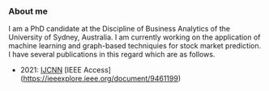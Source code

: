 ### About me
I am a PhD candidate at the Discipline of Business Analytics of the University of Sydney, Australia. I am currently working on the application of machine learning and graph-based techniquies for stock market prediction. I have several publications in this regard which are as follows.

 - 2021: 
 [IJCNN](https://ieeexplore.ieee.org/abstract/document/9533799?casa_token=_Ee_rFlFt7IAAAAA:7W-OlV54EZuiHL6UaxkGyI_P5LBhqoJH3HrusrXv08yWItN3ItDsCVVBSzBhwZzyfEwzAB8)
 [IEEE Access] (https://ieeexplore.ieee.org/document/9461199)



<!--
**sumansaha66/sumansaha66** is a ✨ _special_ ✨ repository because its `README.md` (this file) appears on your GitHub profile.

Here are some ideas to get you started:

- 🔭 I am a PhD candidate at the Discipline of Business Analytics of the University of Sydney, Australia.
- 🌱 I’m currently learning ...
- 👯 I’m looking to collaborate on ...
- 🤔 I’m looking for help with ...
- 💬 Ask me about ...
- 📫 How to reach me: ...
- 😄 Pronouns: ...
- ⚡ Fun fact: ...
-->

